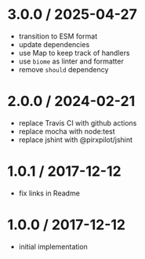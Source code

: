 
3.0.0 / 2025-04-27
==================

 * transition to ESM format
 * update dependencies
 * use Map to keep track of handlers
 * use `biome` as linter and formatter
 * remove `should` dependency

2.0.0 / 2024-02-21
==================

 * replace Travis CI with github actions
 * replace mocha with node:test
 * replace jshint with @pirxpilot/jshint

1.0.1 / 2017-12-12
==================

 * fix links in Readme

1.0.0 / 2017-12-12
==================

 * initial implementation
